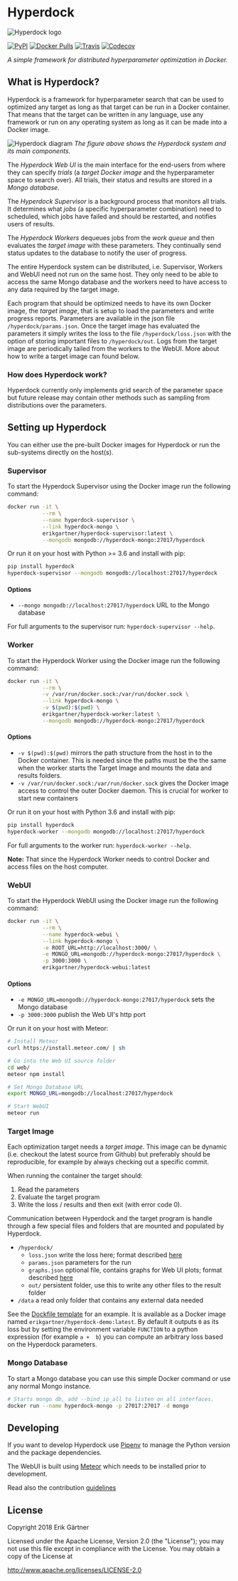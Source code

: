 # Hyperdock
![Hyperdock logo](extra/banner.png)

[![PyPI](https://img.shields.io/pypi/v/hyperdock.svg?style=for-the-badge)](https://pypi.org/project/hyperdock/)
[![Docker Pulls](https://img.shields.io/docker/pulls/erikgartner/hyperdock-supervisor.svg?style=for-the-badge)](https://hub.docker.com/r/erikgartner/hyperdock-supervisor/)
[![Travis](https://img.shields.io/travis/ErikGartner/hyperdock.svg?style=for-the-badge)](https://travis-ci.org/ErikGartner/hyperdock)
[![Codecov](https://img.shields.io/codecov/c/github/ErikGartner/hyperdock.svg?style=for-the-badge)](https://codecov.io/gh/ErikGartner/hyperdock)

*A simple framework for distributed hyperparameter optimization in Docker.*

## What is Hyperdock?

Hyperdock is a framework for hyperparameter search that can be used to optimized any target as long as that target can be run in a Docker container. That means that the target can be written in any language, use any framework or run on any operating system as long as it can be made into a Docker image.

![Hyperdock diagram](extra/diagram.png)
*The figure above shows the Hyperdock system and its main components.*

The *Hyperdock Web UI* is the main interface for the end-users from where they can specify *trials* (a *target Docker image* and the hyperparameter space to search over). All trials, their status and results are stored in a *Mongo database*.

The *Hyperdock Supervisor* is a background process that monitors all trials. It determines what *jobs* (a specific hyperparameter combination) need to scheduled, which jobs have failed and should be restarted, and notifies users of results.

The *Hyperdock Workers* dequeues jobs from the *work queue* and then evaluates the *target image* with these parameters. They continually send status updates to the database to notify the user of progress.

The entire Hyperdock system can be distributed, i.e. Supervisor, Workers and WebUI need not run on the same host. They only need to be able to access the same Mongo database and the workers need to have access to any data required by the target image.

Each program that should be optimized needs to have its own Docker image, the *target image*, that is setup to load the parameters and write progress reports. Parameters are available in the json file `/hyperdock/params.json`. Once the target image has evaluated the parameters it simply writes the loss to the file `/hyperdock/loss.json` with the option of storing important files to `/hyperdock/out`. Logs from the target image are periodically tailed from the workers to the WebUI. More about how to write a target image can found below.

### How does Hyperdock work?

Hyperdock currently only implements grid search of the parameter space but future release may contain other methods such as sampling from distributions over the parameters.

## Setting up Hyperdock

You can either use the pre-built Docker images for Hyperdock or run the sub-systems directly on the host(s).

### Supervisor
To start the Hyperdock Supervisor using the Docker image run the following command:
```bash
docker run -it \
           --rm \
           --name hyperdock-supervisor \
           --link hyperdock-mongo \
           erikgartner/hyperdock-supervisor:latest \
           --mongodb mongodb://hyperdock-mongo:27017/hyperdock
```

Or run it on your host with Python >= 3.6 and install with pip:
```bash
pip install hyperdock
hyperdock-supervisor --mongodb mongodb://localhost:27017/hyperdock
```

#### Options
- `--mongo mongodb://localhost:27017/hyperdock` URL to the Mongo database

For full arguments to the supervisor run: `hyperdock-supervisor --help`.

### Worker
To start the Hyperdock Worker using the Docker image run the following command:
```bash
docker run -it \
           --rm \
           -v /var/run/docker.sock:/var/run/docker.sock \
           --link hyperdock-mongo \
           -v $(pwd):$(pwd) \
           erikgartner/hyperdock-worker:latest \
           --mongodb mongodb://hyperdock-mongo:27017/hyperdock
```

#### Options

- `-v $(pwd):$(pwd)` mirrors the path structure from the host in to  the Docker container. This is needed since the paths must be the the same when the worker starts the Target Image and mounts the data and results folders.
- `-v /var/run/docker.sock:/var/run/docker.sock` gives the Docker image access to control the outer Docker daemon. This is crucial for worker to start new containers

Or run it on your host with Python 3.6 and install with pip:
```bash
pip install hyperdock
hyperdock-worker --mongodb mongodb://localhost:27017/hyperdock
```

For full arguments to the worker run: `hyperdock-worker --help`.

**Note:** That since the Hyperdock Worker needs to control Docker and access files on the host computer.

### WebUI
To start the Hyperdock WebUI using the Docker image run the following command:
```bash
docker run -it \
           --rm \
           --name hyperdock-webui \
           --link hyperdock-mongo \
           -e ROOT_URL=http://localhost:3000/ \
           -e MONGO_URL=mongodb://hyperdock-mongo:27017/hyperdock \
           -p 3000:3000 \
           erikgartner/hyperdock-webui:latest
```

#### Options

- `-e MONGO_URL=mongodb://hyperdock-mongo:27017/hyperdock` sets the Mongo database
- `-p 3000:3000` publish the Web UI's http port

Or run it on your host with Meteor:
```bash
# Install Meteor
curl https://install.meteor.com/ | sh

# Go into the Web UI source folder
cd web/
meteor npm install

# Set Mongo Database URL
export MONGO_URL=mongodb://localhost:27017/hyperdock

# Start WebUI
meteor run
```

### Target Image

Each optimization target needs a *target image*. This image can be dynamic (i.e. checkout the latest source from Github) but preferably should be reproducible, for example by always checking out a specific commit.

When running the container the target should:

1. Read the parameters
2. Evaluate the target program
3. Write the loss / results and then exit (with error code 0).

Communication between Hyperdock and the target program is handle through a few special files and folders that are mounted and populated by Hyperdock.

- `/hyperdock/`
  - `loss.json` write the loss here; format described [here](https://github.com/ErikGartner/hyperdock/wiki/Loss)
  - `params.json` parameters for the run
  - `graphs.json` optional file, contains graphs for Web UI plots; format described [here](https://github.com/ErikGartner/hyperdock/issues/36)
  - `out/` persistent folder, use this to write any other files to the result folder
- `/data` a read only folder that contains any external data needed

See the [Dockfile template](docker/Dockerfile.template) for an example. It is available as a Docker image named
`erikgartner/hyperdock-demo:latest`. By default it outputs `0` as its loss but by setting the environment
variable `FUNCTION` to a python expression (for example `a +  b`) you can compute an arbitrary loss based on the Hyperdock parameters.

### Mongo Database
To start a Mongo database you can use this simple Docker command or use any normal Mongo instance.
```bash
# Starts mongo db, add --bind_ip_all to listen on all interfaces.
docker run --name hyperdock-mongo -p 27017:27017 -d mongo
```

## Developing
If you want to develop Hyperdock use [Pipenv](https://docs.pipenv.org/) to manage the Python version and the package dependencies.

The WebUI is built using [Meteor](https://www.meteor.com/) which needs to be installed prior to development.

Read also the contribution [guidelines](CONTRIBUTING.md)

## License
Copyright 2018 Erik Gärtner

Licensed under the Apache License, Version 2.0 (the "License");
you may not use this file except in compliance with the License.
You may obtain a copy of the License at

http://www.apache.org/licenses/LICENSE-2.0
